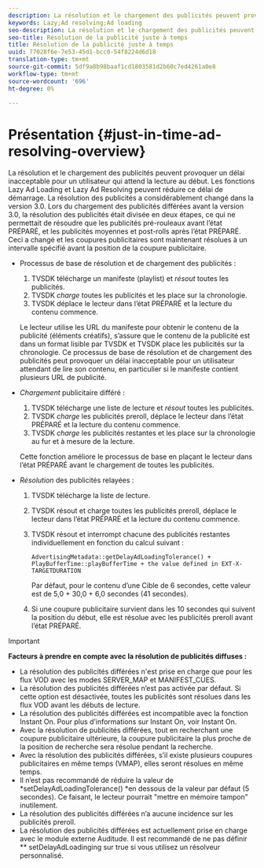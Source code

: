 ```yaml
---
description: La résolution et le chargement des publicités peuvent provoquer un délai inacceptable pour un utilisateur qui attend la lecture au début. Les fonctions Lazy Ad Loading et Lazy Ad Resolving peuvent réduire ce délai de démarrage. La résolution des publicités a considérablement changé dans la version 3.0. Lors du chargement des publicités différées avant la version 3.0, la résolution des publicités était divisée en deux étapes, ce qui ne permettait de résoudre que les publicités pré-rouleaux avant l’état PRÉPARÉ, et les publicités moyennes et post-rolls après l’état PRÉPARÉ. Ceci a changé et les coupures publicitaires sont maintenant résolues à un intervalle spécifié avant la position de la coupure publicitaire.
keywords: Lazy;Ad resolving;Ad loading
seo-description: La résolution et le chargement des publicités peuvent provoquer un délai inacceptable pour un utilisateur qui attend la lecture au début. Les fonctions Lazy Ad Loading et Lazy Ad Resolving peuvent réduire ce délai de démarrage. La résolution des publicités a considérablement changé dans la version 3.0. Lors du chargement des publicités différées avant la version 3.0, la résolution des publicités était divisée en deux étapes, ce qui ne permettait de résoudre que les publicités pré-rouleaux avant l’état PRÉPARÉ, et les publicités moyennes et post-rolls après l’état PRÉPARÉ. Ceci a changé et les coupures publicitaires sont maintenant résolues à un intervalle spécifié avant la position de la coupure publicitaire.
seo-title: Résolution de la publicité juste à temps
title: Résolution de la publicité juste à temps
uuid: 77028f6e-7e53-45d1-bcc0-54f8224d6d18
translation-type: tm+mt
source-git-commit: 5df9a8b98baaf1cd1803581d2b60c7ed4261a0e8
workflow-type: tm+mt
source-wordcount: '696'
ht-degree: 0%

---
```



# Présentation {#just-in-time-ad-resolving-overview}

La résolution et le chargement des publicités peuvent provoquer un délai inacceptable pour un utilisateur qui attend la lecture au début. Les fonctions Lazy Ad Loading et Lazy Ad Resolving peuvent réduire ce délai de démarrage. La résolution des publicités a considérablement changé dans la version 3.0. Lors du chargement des publicités différées avant la version 3.0, la résolution des publicités était divisée en deux étapes, ce qui ne permettait de résoudre que les publicités pré-rouleaux avant l’état PRÉPARÉ, et les publicités moyennes et post-rolls après l’état PRÉPARÉ. Ceci a changé et les coupures publicitaires sont maintenant résolues à un intervalle spécifié avant la position de la coupure publicitaire.

* Processus de base de résolution et de chargement des publicités :

   1. TVSDK télécharge un manifeste (playlist) et *résout* toutes les publicités.
   1. TVSDK *charge* toutes les publicités et les place sur la chronologie.
   1. TVSDK déplace le lecteur dans l’état PRÉPARÉ et la lecture du contenu commence.

   Le lecteur utilise les URL du manifeste pour obtenir le contenu de la publicité (éléments créatifs), s’assure que le contenu de la publicité est dans un format lisible par TVSDK et TVSDK place les publicités sur la chronologie. Ce processus de base de résolution et de chargement des publicités peut provoquer un délai inacceptable pour un utilisateur attendant de lire son contenu, en particulier si le manifeste contient plusieurs URL de publicité.

* *Chargement* publicitaire différé :

   1. TVSDK télécharge une liste de lecture et *résout* toutes les publicités.
   1. TVSDK *charge* les publicités preroll, déplace le lecteur dans l’état PRÉPARÉ et la lecture du contenu commence.
   1. TVSDK *charge* les publicités restantes et les place sur la chronologie au fur et à mesure de la lecture.

   Cette fonction améliore le processus de base en plaçant le lecteur dans l’état PRÉPARÉ avant le chargement de toutes les publicités.

* *Résolution* des publicités relayées :

   1. TVSDK télécharge la liste de lecture.
   1. TVSDK résout et charge toutes les publicités preroll, déplace le lecteur dans l’état PRÉPARÉ et la lecture du contenu commence.
   1. TVSDK résout et interrompt chacune des publicités restantes individuellement en fonction du calcul suivant :

      `AdvertisingMetadata::getDelayAdLoadingTolerance() + PlayBufferTime::playBufferTime + the value defined in EXT-X-TARGETDURATION`

      Par défaut, pour le contenu d’une Cible de 6 secondes, cette valeur est de 5,0 + 30,0 + 6,0 secondes (41 secondes).

   1. Si une coupure publicitaire survient dans les 10 secondes qui suivent la position du début, elle est résolue avec les publicités preroll avant l’état PRÉPARÉ.

>[!IMPORTANT]
>
>**Facteurs à prendre en compte avec la résolution de publicités diffuses :**
>
>* La résolution des publicités différées n&#39;est prise en charge que pour les flux VOD avec les modes SERVER_MAP et MANIFEST_CUES.
>* La résolution des publicités différées n’est pas activée par défaut. Si cette option est désactivée, toutes les publicités sont résolues dans les flux VOD avant les débuts de lecture.
>* La résolution des publicités différées est incompatible avec la fonction Instant On. Pour plus d’informations sur Instant On, voir Instant On.
>* Avec la résolution de publicités différées, tout en recherchant une coupure publicitaire ultérieure, la coupure publicitaire la plus proche de la position de recherche sera résolue pendant la recherche.
>* Avec la résolution des publicités différées, s’il existe plusieurs coupures publicitaires en même temps (VMAP), elles seront résolues en même temps.
>* Il n’est pas recommandé de réduire la valeur de *setDelayAdLoadingTolerance() *en dessous de la valeur par défaut (5 secondes). Ce faisant, le lecteur pourrait &quot;mettre en mémoire tampon&quot; inutilement.
>* La résolution des publicités différées n’a aucune incidence sur les publicités preroll.
>* La résolution des publicités différées est actuellement prise en charge avec le module externe Auditude. Il est recommandé de ne pas définir ** setDelayAdLoadinging sur true si vous utilisez un résolveur personnalisé.

>



